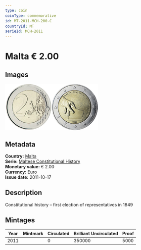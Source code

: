 ```yaml
---
type: coin
coinType: commemorative
id: MT-2011-MCH-200-C
countryId: MT
serieId: MCH-2011
---
```


# Malta € 2.00

## Images

<img src="../../Images/common-2007-200.webp" height="150" alt="Front image"><img src="Images/MT-2011-200.webp" height="150" alt="Back image">

## Metadata

**Country:** [Malta](../../Countries/Malta/index.md)\
**Serie:** [Maltese Constitutional History](index.md)\
**Monetary value:** € 2.00\
**Currency:** Euro\
**Issue date:** 2011-10-17

## Description

Constitutional history – first election of representatives in 1849

## Mintages

| Year | Mintmark | Circulated | Brilliant Uncirculated | Proof |
| ---- | -------- | ---------- | ---------------------- | ----- |
| 2011 |          | 0          | 350000                 | 5000  |

